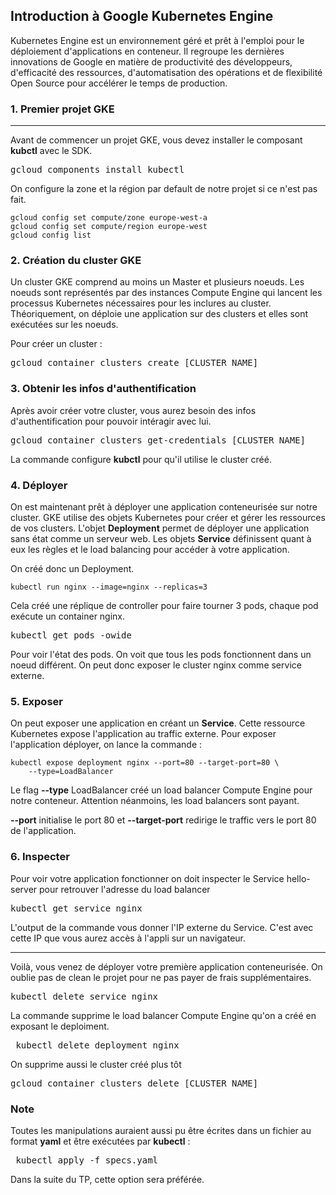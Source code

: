## Introduction à Google Kubernetes Engine 

Kubernetes Engine est un environnement géré et prêt à l'emploi pour le déploiement d'applications en conteneur. Il regroupe les dernières innovations de Google en matière de productivité des développeurs, d'efficacité des ressources, d'automatisation des opérations et de flexibilité Open Source pour accélérer le temps de production.

### 1. Premier projet GKE
<hr>

Avant de commencer un projet GKE, vous devez installer le composant **kubctl** avec le SDK.

<pre>gcloud components install kubectl</pre>

On configure la zone et la région par default de notre projet si ce n'est pas fait.

```
gcloud config set compute/zone europe-west-a
gcloud config set compute/region europe-west
gcloud config list
```

### 2. Création du cluster GKE

Un cluster GKE comprend au moins un Master et plusieurs noeuds. Les noeuds sont représentés par des instances Compute Engine qui lancent les processus Kubernetes nécessaires pour les inclures au cluster. Théoriquement, on déploie une application sur des clusters et elles sont exécutées sur les noeuds.

Pour créer un cluster :

<pre>gcloud container clusters create [CLUSTER_NAME]</pre>

### 3. Obtenir les infos d'authentification

Après avoir créer votre cluster, vous aurez besoin des infos d'authentification pour pouvoir intéragir avec lui.

<pre>gcloud container clusters get-credentials [CLUSTER_NAME]</pre>

La commande configure **kubctl** pour qu'il utilise le cluster créé.

### 4. Déployer

On est maintenant prêt à déployer une application conteneurisée sur notre cluster. GKE utilise des objets Kubernetes pour créer et gérer les ressources de vos clusters. L'objet **Deployment** permet de déployer une application sans état comme un serveur web. Les objets **Service** définissent quant à eux les règles et le load balancing pour accéder à votre application.

On créé donc un Deployment.

```
kubectl run nginx --image=nginx --replicas=3
```

Cela créé une réplique de controller pour faire tourner 3 pods, chaque pod exécute un container nginx.

<pre>kubectl get pods -owide</pre>

Pour voir l'état des pods.
On voit que tous les pods fonctionnent dans un noeud différent.
On peut donc exposer le cluster nginx comme service externe.

### 5. Exposer

On peut exposer une application en créant un **Service**. Cette ressource Kubernetes expose l'application au traffic externe.
Pour exposer l'application déployer, on lance la commande : 

```
kubectl expose deployment nginx --port=80 --target-port=80 \
    --type=LoadBalancer
``` 

Le flag **--type** LoadBalancer créé un load balancer Compute Engine pour notre conteneur. Attention néanmoins, les load balancers sont payant.

**--port** initialise le port 80 et **--target-port** redirige le traffic vers le port 80 de l'application.

### 6. Inspecter

Pour voir votre application fonctionner on doit inspecter le Service hello-server pour retrouver l'adresse du load balancer

<pre>kubectl get service nginx</pre>

L'output de la commande vous donner l'IP externe du Service.
C'est avec cette IP que vous aurez accès à l'appli sur un navigateur.

<hr>

Voilà, vous venez de déployer votre première application conteneurisée. On oublie pas de clean le projet pour ne pas payer de frais supplémentaires.

<pre>kubectl delete service nginx</pre>

La commande supprime le load balancer Compute Engine qu'on a créé en exposant le deploiment.

<pre> kubectl delete deployment nginx </pre>

On supprime aussi le cluster créé plus tôt

<pre>gcloud container clusters delete [CLUSTER_NAME]</pre>


### Note

Toutes les manipulations auraient aussi pu être écrites dans un fichier au format **yaml** et être exécutées par **kubectl** :

<pre> kubectl apply -f specs.yaml</pre>

Dans la suite du TP, cette option sera préférée.
